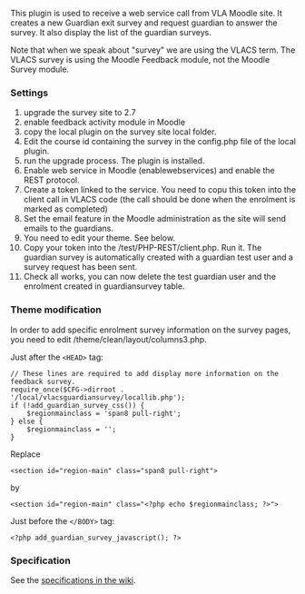 This plugin is used to receive a web service call from VLA Moodle site.
It creates a new Guardian exit survey and request guardian to answer the survey.
It also display the list of the guardian surveys.

Note that when we speak about "survey" we are using the VLACS term.
The VLACS survey is using the Moodle Feedback module, not the Moodle Survey module.

### Settings
1. upgrade the survey site to 2.7
2. enable feedback activity module in Moodle
3. copy the local plugin on the survey site local folder.
4. Edit the course id containing the survey in the config.php file of the local plugin.
5. run the upgrade process. The plugin is installed.
6. Enable web service in Moodle (enablewebservices) and enable the REST protocol.
7. Create a token linked to the service. You need to copu this token into the client call in VLACS code (the call should be done when the enrolment is marked as completed)
8. Set the email feature in the Moodle administration as the site will send emails to the guardians.
9. You need to edit your theme. See below.
10. Copy your token into the /test/PHP-REST/client.php. Run it. The guardian survey is automatically created with a guardian test user and a survey request has been sent.
11. Check all works, you can now delete the test guardian user and the enrolment created in guardiansurvey table.


### Theme modification
In order to add specific enrolment survey information on the survey pages,
you need to edit /theme/clean/layout/columns3.php.

Just after the ```<HEAD>``` tag:
```
// These lines are required to add display more information on the feedback survey.
require_once($CFG->dirroot . '/local/vlacsguardiansurvey/locallib.php');
if (!add_guardian_survey_css()) {
    $regionmainclass = 'span8 pull-right';
} else {
    $regionmainclass = '';
}
```
Replace
```
<section id="region-main" class="span8 pull-right">
```
by
```
<section id="region-main" class="<?php echo $regionmainclass; ?>">
```
Just before the ```</BODY>``` tag:
```
<?php add_guardian_survey_javascript(); ?>
```

### Specification
See the [specifications in the wiki](https://github.com/Bepaw/moodle-local_vlacsguardiansurvey/wiki/Specifications).
